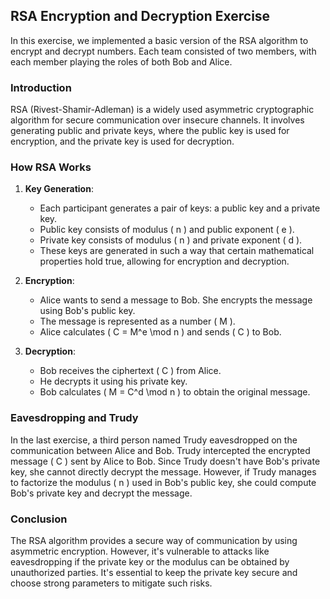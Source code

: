 ## RSA Encryption and Decryption Exercise

In this exercise, we implemented a basic version of the RSA algorithm to encrypt and decrypt numbers. Each team consisted of two members, with each member playing the roles of both Bob and Alice.

### Introduction

RSA (Rivest-Shamir-Adleman) is a widely used asymmetric cryptographic algorithm for secure communication over insecure channels. It involves generating public and private keys, where the public key is used for encryption, and the private key is used for decryption.

### How RSA Works

1. **Key Generation**: 
   - Each participant generates a pair of keys: a public key and a private key.
   - Public key consists of modulus \( n \) and public exponent \( e \).
   - Private key consists of modulus \( n \) and private exponent \( d \).
   - These keys are generated in such a way that certain mathematical properties hold true, allowing for encryption and decryption.

2. **Encryption**:
   - Alice wants to send a message to Bob. She encrypts the message using Bob's public key.
   - The message is represented as a number \( M \).
   - Alice calculates \( C = M^e \mod n \) and sends \( C \) to Bob.

3. **Decryption**:
   - Bob receives the ciphertext \( C \) from Alice.
   - He decrypts it using his private key.
   - Bob calculates \( M = C^d \mod n \) to obtain the original message.

### Eavesdropping and Trudy

In the last exercise, a third person named Trudy eavesdropped on the communication between Alice and Bob. Trudy intercepted the encrypted message \( C \) sent by Alice to Bob. Since Trudy doesn't have Bob's private key, she cannot directly decrypt the message. However, if Trudy manages to factorize the modulus \( n \) used in Bob's public key, she could compute Bob's private key and decrypt the message.

### Conclusion

The RSA algorithm provides a secure way of communication by using asymmetric encryption. However, it's vulnerable to attacks like eavesdropping if the private key or the modulus can be obtained by unauthorized parties. It's essential to keep the private key secure and choose strong parameters to mitigate such risks.